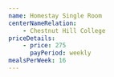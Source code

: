 ```yaml
---
name: Homestay Single Room
centerNameRelation:
    - Chestnut Hill College
priceDetails:
    - price: 275
      payPeriod: weekly
mealsPerWeek: 16
---
```

